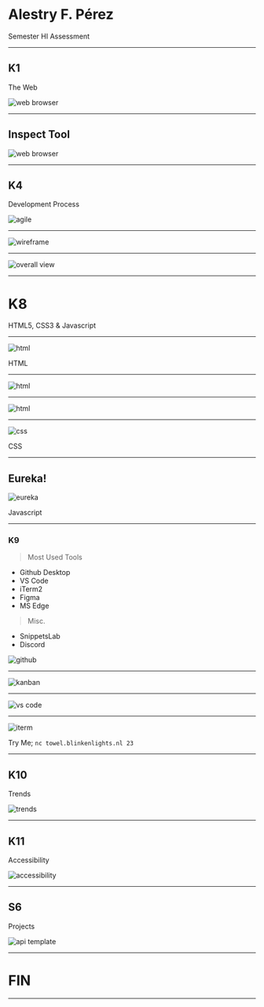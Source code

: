 # Alestry F. Pérez

Semester HI Assessment

---
## K1

The Web

![web browser](./img/browserwars.png)

---

## Inspect Tool

![web browser](./img/webbrowser.png)

---

## K4
Development Process

![agile](./img/agile.png)

---

![wireframe](./img/Wireframedesign.png)

---


![overall view](./img/overall_view.png)

---
# K8

HTML5, CSS3 & Javascript

---

![html](./img/headhtml.png)

HTML

---

![html](./img/midhtml.png)

---

![html](./img/footerhtml.png)

---

![css](./img/css.png)

CSS

---
## Eureka!


![eureka](./img/eurekacode.png)

Javascript

---
### K9 

> Most Used Tools
- Github Desktop
- VS Code
- iTerm2
- Figma
- MS Edge

> Misc.
- SnippetsLab
- Discord

![github](./img/tool.png)

---

![kanban](./img/kanban.png)

---

![vs code](./img/vsc.png)

---

![iterm](./img/iterm.png)

Try Me; `nc towel.blinkenlights.nl 23`

---

## K10 

Trends

![trends](./img/trends.png)

---
## K11

Accessibility

![accessibility](./img/accessibility.png)

---
## S6 

Projects

![api template](./img/apitemplate.png)


---

# FIN

---